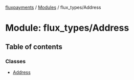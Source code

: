 [fluxpayments](../README.md) / [Modules](../modules.md) / flux\_types/Address

# Module: flux\_types/Address

## Table of contents

### Classes

- [Address](../classes/flux_types_Address.Address.md)
